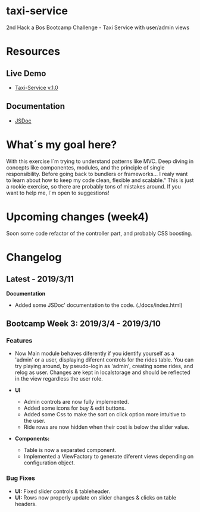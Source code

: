 # taxi-service

2nd Hack a Bos Bootcamp Challenge - Taxi Service with user/admin views

# Resources

## Live Demo

- [Taxi-Service v.1.0](https://feraiwa.github.io/taxi-service/)

## Documentation

- [JSDoc](./docs/index.html)

# What´s my goal here?

With this exercise I`m trying to understand patterns like MVC. Deep diving in concepts like componentes, modules, and the principle of single responsibility. Before going back to bundlers or frameworks... I realy want to learn about how to keep my code clean, flexible and scalable."
This is just a rookie exercise, so there are probably tons of mistakes around.
If you want to help me, I´m open to suggestions!

# Upcoming changes (week4)

Soon some code refactor of the controller part, and probably CSS boosting.

# Changelog

## Latest - 2019/3/11

**Documentation**

- Added some JSDoc' documentation to the code. (./docs/index.html)

## Bootcamp Week 3: 2019/3/4 - 2019/3/10

### Features

- Now Main module behaves diferently if you identify yourself as a 'admin' or a user,
  displaying diferent controls for the rides table.
  You can try playing around, by pseudo-login as 'admin', creating some rides, and relog as
  user. Changes are kept in localstorage and should be reflected in the view regardless the user role.

- **UI**

  - Admin controls are now fully implemented.
  - Added some icons for buy & edit buttons.
  - Added some Css to make the sort on click option more intuitive to the user.
  - Ride rows are now hidden when their cost is below the slider value.

- **Components:**
  - Table is now a separated component.
  - Implemented a ViewFactory to generate diferent views depending on configuration object.

### Bug Fixes

- **UI:** Fixed slider controls & tableheader.
- **UI:** Rows now properly update on slider changes & clicks on table headers.
